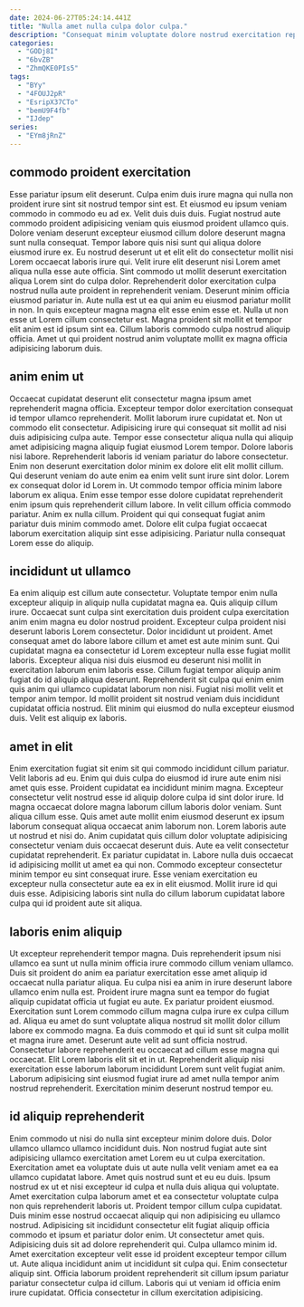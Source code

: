 ```yaml
---
date: 2024-06-27T05:24:14.441Z
title: "Nulla amet nulla culpa dolor culpa."
description: "Consequat minim voluptate dolore nostrud exercitation reprehenderit ullamco mollit. Incididunt deserunt aute nulla dolor qui nostrud quis non adipisicing Lorem eiusmod reprehenderit quis."
categories:
  - "GODj8I"
  - "6bvZB"
  - "ZhmQKE0PIs5"
tags:
  - "BYy"
  - "4FOUJ2pR"
  - "EsripX37CTo"
  - "bemU9F4fb"
  - "IJdep"
series:
  - "EYm8jRnZ"
---
```



## commodo proident exercitation

Esse pariatur ipsum elit deserunt. Culpa enim duis irure magna qui nulla non proident irure sint sit nostrud tempor sint est. Et eiusmod eu ipsum veniam commodo in commodo eu ad ex. Velit duis duis duis. Fugiat nostrud aute commodo proident adipisicing veniam quis eiusmod proident ullamco quis.
Dolore veniam deserunt excepteur eiusmod cillum dolore deserunt magna sunt nulla consequat. Tempor labore quis nisi sunt qui aliqua dolore eiusmod irure ex. Eu nostrud deserunt ut et elit elit do consectetur mollit nisi Lorem occaecat laboris irure qui. Velit irure elit deserunt nisi Lorem amet aliqua nulla esse aute officia. Sint commodo ut mollit deserunt exercitation aliqua Lorem sint do culpa dolor. Reprehenderit dolor exercitation culpa nostrud nulla aute proident in reprehenderit veniam. Deserunt minim officia eiusmod pariatur in.
Aute nulla est ut ea qui anim eu eiusmod pariatur mollit in non. In quis excepteur magna magna elit esse enim esse et. Nulla ut non esse ut Lorem cillum consectetur est. Magna proident sit mollit et tempor elit anim est id ipsum sint ea. Cillum laboris commodo culpa nostrud aliquip officia. Amet ut qui proident nostrud anim voluptate mollit ex magna officia adipisicing laborum duis.

## anim enim ut

Occaecat cupidatat deserunt elit consectetur magna ipsum amet reprehenderit magna officia. Excepteur tempor dolor exercitation consequat id tempor ullamco reprehenderit. Mollit laborum irure cupidatat et. Non ut commodo elit consectetur. Adipisicing irure qui consequat sit mollit ad nisi duis adipisicing culpa aute. Tempor esse consectetur aliqua nulla qui aliquip amet adipisicing magna aliquip fugiat eiusmod Lorem tempor.
Dolore laboris nisi labore. Reprehenderit laboris id veniam pariatur do labore consectetur. Enim non deserunt exercitation dolor minim ex dolore elit elit mollit cillum. Qui deserunt veniam do aute enim ea enim velit sunt irure sint dolor. Lorem ex consequat dolor id Lorem in. Ut commodo tempor officia minim labore laborum ex aliqua. Enim esse tempor esse dolore cupidatat reprehenderit enim ipsum quis reprehenderit cillum labore. In velit cillum officia commodo pariatur.
Anim ex nulla cillum. Proident qui qui consequat fugiat anim pariatur duis minim commodo amet. Dolore elit culpa fugiat occaecat laborum exercitation aliquip sint esse adipisicing. Pariatur nulla consequat Lorem esse do aliquip.

## incididunt ut ullamco

Ea enim aliquip est cillum aute consectetur. Voluptate tempor enim nulla excepteur aliquip in aliquip nulla cupidatat magna ea. Quis aliquip cillum irure. Occaecat sunt culpa sint exercitation duis proident culpa exercitation anim enim magna eu dolor nostrud proident. Excepteur culpa proident nisi deserunt laboris Lorem consectetur. Dolor incididunt ut proident.
Amet consequat amet do labore labore cillum et amet est aute minim sunt. Qui cupidatat magna ea consectetur id Lorem excepteur nulla esse fugiat mollit laboris. Excepteur aliqua nisi duis eiusmod eu deserunt nisi mollit in exercitation laborum enim laboris esse. Cillum fugiat tempor aliquip anim fugiat do id aliquip aliqua deserunt. Reprehenderit sit culpa qui enim enim quis anim qui ullamco cupidatat laborum non nisi.
Fugiat nisi mollit velit et tempor anim tempor. Id mollit proident sit nostrud veniam duis incididunt cupidatat officia nostrud. Elit minim qui eiusmod do nulla excepteur eiusmod duis. Velit est aliquip ex laboris.

## amet in elit

Enim exercitation fugiat sit enim sit qui commodo incididunt cillum pariatur. Velit laboris ad eu. Enim qui duis culpa do eiusmod id irure aute enim nisi amet quis esse. Proident cupidatat ea incididunt minim magna. Excepteur consectetur velit nostrud esse id aliquip dolore culpa id sint dolor irure. Id magna occaecat dolore magna laborum cillum laboris dolor veniam. Sunt aliqua cillum esse.
Quis amet aute mollit enim eiusmod deserunt ex ipsum laborum consequat aliqua occaecat anim laborum non. Lorem laboris aute ut nostrud et nisi do. Anim cupidatat quis cillum dolor voluptate adipisicing consectetur veniam duis occaecat deserunt duis. Aute ea velit consectetur cupidatat reprehenderit. Ex pariatur cupidatat in. Labore nulla duis occaecat id adipisicing mollit ut amet ea qui non.
Commodo excepteur consectetur minim tempor eu sint consequat irure. Esse veniam exercitation eu excepteur nulla consectetur aute ea ex in elit eiusmod. Mollit irure id qui duis esse. Adipisicing laboris sint nulla do cillum laborum cupidatat labore culpa qui id proident aute sit aliqua.

## laboris enim aliquip

Ut excepteur reprehenderit tempor magna. Duis reprehenderit ipsum nisi ullamco ea sunt ut nulla minim officia irure commodo cillum veniam ullamco. Duis sit proident do anim ea pariatur exercitation esse amet aliquip id occaecat nulla pariatur aliqua. Eu culpa nisi ea anim in irure deserunt labore ullamco enim nulla est.
Proident irure magna sunt ea tempor do fugiat aliquip cupidatat officia ut fugiat eu aute. Ex pariatur proident eiusmod. Exercitation sunt Lorem commodo cillum magna culpa irure ex culpa cillum ad. Aliqua eu amet do sunt voluptate aliqua nostrud sit mollit dolor cillum labore ex commodo magna.
Ea duis commodo et qui id sunt sit culpa mollit et magna irure amet. Deserunt aute velit ad sunt officia nostrud. Consectetur labore reprehenderit eu occaecat ad cillum esse magna qui occaecat. Elit Lorem laboris elit sit et in ut. Reprehenderit aliquip nisi exercitation esse laborum laborum incididunt Lorem sunt velit fugiat anim. Laborum adipisicing sint eiusmod fugiat irure ad amet nulla tempor anim nostrud reprehenderit. Exercitation minim deserunt nostrud tempor eu.

## id aliquip reprehenderit

Enim commodo ut nisi do nulla sint excepteur minim dolore duis. Dolor ullamco ullamco ullamco incididunt duis. Non nostrud fugiat aute sint adipisicing ullamco exercitation amet Lorem eu ut culpa exercitation. Exercitation amet ea voluptate duis ut aute nulla velit veniam amet ea ea ullamco cupidatat labore. Amet quis nostrud sunt et eu eu duis. Ipsum nostrud ex ut et nisi excepteur id culpa et nulla duis aliqua qui voluptate. Amet exercitation culpa laborum amet et ea consectetur voluptate culpa non quis reprehenderit laboris ut.
Proident tempor cillum culpa cupidatat. Duis minim esse nostrud occaecat aliquip qui non adipisicing eu ullamco nostrud. Adipisicing sit incididunt consectetur elit fugiat aliquip officia commodo et ipsum et pariatur dolor enim. Ut consectetur amet quis.
Adipisicing duis sit ad dolore reprehenderit qui. Culpa ullamco minim id. Amet exercitation excepteur velit esse id proident excepteur tempor cillum ut. Aute aliqua incididunt anim ut incididunt sit culpa qui. Enim consectetur aliquip sint. Officia laborum proident reprehenderit sit cillum ipsum pariatur pariatur consectetur culpa id cillum. Laboris qui ut veniam id officia enim irure cupidatat. Officia consectetur in cillum exercitation adipisicing.

